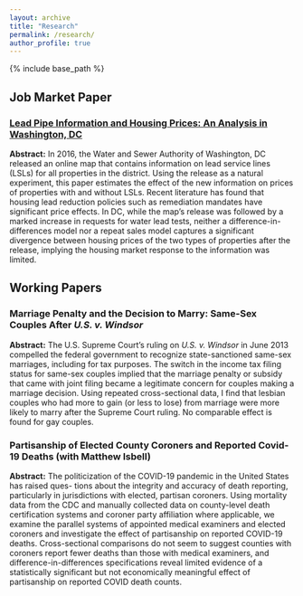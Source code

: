 ```yaml
---
layout: archive
title: "Research"
permalink: /research/
author_profile: true
---
```


{% include base_path %}

## Job Market Paper

### <a href="/files/JMP.pdf" target="_blank">Lead Pipe Information and Housing Prices: An Analysis in Washington, DC</a>

<b>Abstract:</b> In 2016, the Water and Sewer Authority of Washington, DC released an online map that contains information on lead service lines (LSLs) for all properties in the district. Using the release as a natural experiment, this paper estimates the effect of the new information on prices of properties with and without LSLs. Recent literature has found that housing lead reduction policies such as remediation mandates have significant price effects. In DC, while the map’s release was followed by a marked increase in requests for water lead tests, neither a difference-in-differences model nor a repeat sales model captures a significant divergence between housing prices of the two types of properties after the release, implying the housing market response to the information was limited.

## Working Papers

### Marriage Penalty and the Decision to Marry: Same-Sex Couples After <i>U.S. v. Windsor</i>

<b>Abstract:</b> The U.S. Supreme Court’s ruling on <i>U.S. v. Windsor</i> in June 2013 compelled the federal government to recognize state-sanctioned same-sex marriages, including for tax purposes. The switch in the income tax filing status for same-sex couples implied that the marriage penalty or subsidy that came with joint filing became a legitimate concern for couples making a marriage decision. Using repeated cross-sectional data, I find that lesbian couples who had more to gain (or less to lose) from marriage were more likely to marry after the Supreme Court ruling. No comparable effect is found for gay couples.

### Partisanship of Elected County Coroners and Reported Covid-19 Deaths (with Matthew Isbell)

<b>Abstract:</b> The politicization of the COVID-19 pandemic in the United States has raised ques- tions about the integrity and accuracy of death reporting, particularly in jurisdictions with elected, partisan coroners. Using mortality data from the CDC and manually collected data on county-level death certification systems and coroner party affiliation where applicable, we examine the parallel systems of appointed medical examiners and elected coroners and investigate the effect of partisanship on reported COVID-19 deaths. Cross-sectional comparisons do not seem to suggest counties with coroners report fewer deaths than those with medical examiners, and difference-in-differences specifications reveal limited evidence of a statistically significant but not economically meaningful effect of partisanship on reported COVID death counts.
